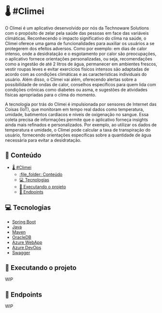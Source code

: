# :thermometer: #Climei
O Climei é um aplicativo desenvolvido por nós da Technoware Solutions com o propósito de zelar pela saúde das pessoas em face das variáveis climáticas. Reconhecendo o impacto significativo do clima na saúde, o Climei oferece uma gama de funcionalidades para auxiliar os usuários a se protegerem dos efeitos adversos. Como por exemplo: em dias de calor intenso, onde a desidratação e o esgotamento por calor são preocupações, o aplicativo fornece orientações personalizadas, ou seja, recomendações como a ingestão de até 2 litros de água, permanecer em ambientes frescos, vestir roupas leves e evitar exercícios físicos intensos são adaptadas de acordo com as condições climáticas e as características individuais do usuário. Além disso, o Climei vai além, oferecendo alertas sobre a possibilidade de ondas de calor, conselhos específicos para quem lida com condições crônicas como diabetes ou asma, e sugestões de atividades físicas apropriadas para o clima do momento.
 
A tecnologia por trás do Climei é impulsionada por sensores de Internet das Coisas (IoT), que monitoram em tempo real dados como temperatura, umidade, batimentos cardíacos e níveis de oxigenação no sangue. Essa coleta precisa de informações permite que o aplicativo forneça insights ainda mais refinados e personalizados. Por exemplo, ao utilizar os dados de temperatura e umidade, o Climei pode calcular a taxa de transpiração do usuário, fornecendo orientações específicas sobre a quantidade de água necessária para evitar a desidratação.

## :file_folder: Conteúdo
- [:thermometer: #Climei](#thermometer-climei)
  - [:file\_folder: Conteúdo](#file_folder-conteúdo)
  - [:computer: Tecnologias](#computer-tecnologias)
  - [:rocket: Executando o projeto](#rocket-executando-o-projeto)
  - [:link: Endpoints](#link-endpoints)

## :computer: Tecnologias
- [Spring Boot](https://spring.io/projects/spring-boot)
- [Java](https://www.java.com/pt-BR/)
- [Maven](https://maven.apache.org/)
- [OracleDB](https://www.oracle.com/br/database/)
- [Azure WebApp](https://azure.microsoft.com/pt-br/services/app-service/web/)
- [Azure DevOps](https://azure.microsoft.com/pt-br/services/devops/)
- [Swagger](https://swagger.io/)

## :rocket: Executando o projeto
WIP

## :link: Endpoints
WIP